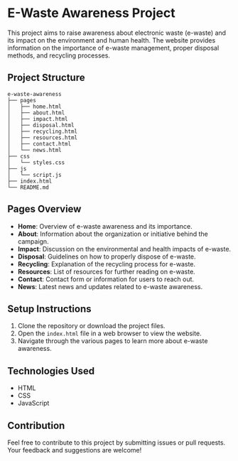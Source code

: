 # E-Waste Awareness Project

This project aims to raise awareness about electronic waste (e-waste) and its impact on the environment and human health. The website provides information on the importance of e-waste management, proper disposal methods, and recycling processes.

## Project Structure

```
e-waste-awareness
├── pages
│   ├── home.html
│   ├── about.html
│   ├── impact.html
│   ├── disposal.html
│   ├── recycling.html
│   ├── resources.html
│   ├── contact.html
│   └── news.html
├── css
│   └── styles.css
├── js
│   └── script.js
├── index.html
└── README.md
```

## Pages Overview

- **Home**: Overview of e-waste awareness and its importance.
- **About**: Information about the organization or initiative behind the campaign.
- **Impact**: Discussion on the environmental and health impacts of e-waste.
- **Disposal**: Guidelines on how to properly dispose of e-waste.
- **Recycling**: Explanation of the recycling process for e-waste.
- **Resources**: List of resources for further reading on e-waste.
- **Contact**: Contact form or information for users to reach out.
- **News**: Latest news and updates related to e-waste awareness.

## Setup Instructions

1. Clone the repository or download the project files.
2. Open the `index.html` file in a web browser to view the website.
3. Navigate through the various pages to learn more about e-waste awareness.

## Technologies Used

- HTML
- CSS
- JavaScript

## Contribution

Feel free to contribute to this project by submitting issues or pull requests. Your feedback and suggestions are welcome!